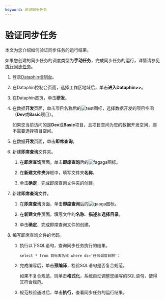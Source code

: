 ```yaml
---
keyword: 验证同步任务
---
```


# 验证同步任务

本文为您介绍如何验证同步任务的运行结果。

如果您创建的同步任务的调度类型为**手动任务**，完成同步任务的运行，详情请参见[执行同步任务](/cn.zh-CN/数据引入/数据同步/执行同步任务.md)。

1.  登录[Dataphin控制台](https://dataphin.console.aliyun.com/workingArea)。

2.  在Dataphin控制台页面，选择工作区地域后，单击**进入Dataphin\>\>**。

3.  在Dataphin首页，单击**研发**。

4.  在数据**开发**页面，单击项目名称后的![test](https://static-aliyun-doc.oss-accelerate.aliyuncs.com/assets/img/zh-CN/3497549951/p110384.png)图标，选择数据开发的项目空间（**Dev**或**Basic**项目）。

    如果您当前访问的是**Dev**或**Basic**项目，且项目空间为您的数据开发空间，则不需要选择项目空间。

5.  在数据**开发**页面，单击**即席查询**。

6.  新建**即席查询**文件夹。

    1.  在**即席查询**页面，单击**即席查询**后的![fagaga](https://static-aliyun-doc.oss-accelerate.aliyuncs.com/assets/img/zh-CN/2497549951/p88369.png)图标。

    2.  在**新建文件夹**弹框中，填写文件夹**名称**。

    3.  单击**确定**，完成即席查询文件夹的创建。

7.  新建**即席查询**文件。

    1.  在**即席查询**页面，单击**即席查询**后的![gaaga](https://static-aliyun-doc.oss-accelerate.aliyuncs.com/assets/img/zh-CN/7693819951/p88371.png)图标。

    2.  在**新建文件**页面，填写文件的**名称**、**描述**和**选择目录**。

    3.  单击**确定**，完成即席查询文件的创建。

8.  编写即席查询文件的代码。

    1.  执行以下SQL语句，查询同步任务执行的结果。

        ```
        select * from 目标表名称 where ds='任务调度日期'；
        ```

    2.  完成编写后，单击**预编译**，检验SQL语句是否复合规范。

        如果不复合规范，则单击**格式化**，系统自动调整您编写的SQL语句，使得其符合规范。

    3.  规范校验通过后，单击**执行**，查看同步任务的运行结果。


